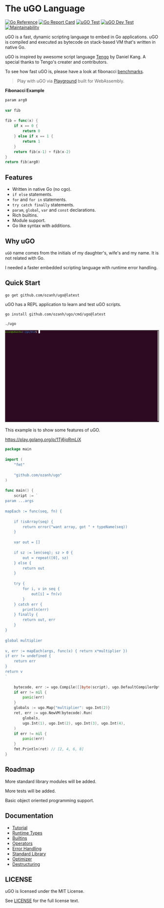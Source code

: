 # The uGO Language

[![Go Reference](https://pkg.go.dev/badge/github.com/ozanh/ugo.svg)](https://pkg.go.dev/github.com/ozanh/ugo)
[![Go Report Card](https://goreportcard.com/badge/github.com/ozanh/ugo)](https://goreportcard.com/report/github.com/ozanh/ugo)
[![uGO Test](https://github.com/ozanh/ugo/workflows/test/badge.svg)](https://github.com/ozanh/ugo/actions)
[![uGO Dev Test](https://github.com/ozanh/ugodev/workflows/ugodev-test/badge.svg)](https://github.com/ozanh/ugodev/actions)
[![Maintainability](https://api.codeclimate.com/v1/badges/a358e050217385db8002/maintainability)](https://codeclimate.com/github/ozanh/ugo/maintainability)

uGO is a fast, dynamic scripting language to embed in Go applications.
uGO is compiled and executed as bytecode on stack-based VM that's written
in native Go.

uGO is inspired by awesome script language [Tengo](https://github.com/d5/tengo)
by Daniel Kang. A special thanks to Tengo's creater and contributors.

To see how fast uGO is, please have a look at fibonacci
[benchmarks](https://github.com/ozanh/ugobenchfib).

> Play with uGO via [Playground](https://play.verigraf.com) built for
> WebAssembly.

**Fibonacci Example**

```go
param arg0

var fib

fib = func(x) {
    if x == 0 {
        return 0
    } else if x == 1 {
        return 1
    }
    return fib(x-1) + fib(x-2)
}
return fib(arg0)
```

## Features

* Written in native Go (no cgo).
* `if else` statements.
* `for` and `for in` statements.
* `try catch finally` statements.
* `param`, `global`, `var` and `const` declarations.
* Rich builtins.
* Module support.
* Go like syntax with additions.

## Why uGO

`uGO` name comes from the initials of my daughter's, wife's and my name. It is
not related with Go.

I needed a faster embedded scripting language with runtime error handling.

## Quick Start

`go get github.com/ozanh/ugo@latest`

uGO has a REPL application to learn and test uGO scripts.

`go install github.com/ozanh/ugo/cmd/ugo@latest`

`./ugo`

![repl-gif](https://github.com/ozanh/ugo/blob/main/docs/repl.gif)

This example is to show some features of uGO.

<https://play.golang.org/p/1Tj6joRmLiX>

```go
package main

import (
    "fmt"

    "github.com/ozanh/ugo"
)

func main() {
    script := `
param ...args

mapEach := func(seq, fn) {

    if !isArray(seq) {
        return error("want array, got " + typeName(seq))
    }

    var out = []

    if sz := len(seq); sz > 0 {
        out = repeat([0], sz)
    } else {
        return out
    }

    try {
        for i, v in seq {
            out[i] = fn(v)
        }
    } catch err {
        println(err)
    } finally {
        return out, err
    }
}

global multiplier

v, err := mapEach(args, func(x) { return x*multiplier })
if err != undefined {
    return err
}
return v
`

    bytecode, err := ugo.Compile([]byte(script), ugo.DefaultCompilerOptions)
    if err != nil {
        panic(err)
    }
    globals := ugo.Map{"multiplier": ugo.Int(2)}
    ret, err := ugo.NewVM(bytecode).Run(
        globals,
        ugo.Int(1), ugo.Int(2), ugo.Int(3), ugo.Int(4),
    )
    if err != nil {
        panic(err)
    }
    fmt.Println(ret) // [2, 4, 6, 8]
}
```

## Roadmap

More standard library modules will be added.

More tests will be added.

Basic object oriented programming support.

## Documentation

* [Tutorial](https://github.com/ozanh/ugo/blob/main/docs/tutorial.md)
* [Runtime Types](https://github.com/ozanh/ugo/blob/main/docs/runtime-types.md)
* [Builtins](https://github.com/ozanh/ugo/blob/main/docs/builtins.md)
* [Operators](https://github.com/ozanh/ugo/blob/main/docs/operators.md)
* [Error Handling](https://github.com/ozanh/ugo/blob/main/docs/error-handling.md)
* [Standard Library](https://github.com/ozanh/ugo/blob/main/docs/stdlib.md)
* [Optimizer](https://github.com/ozanh/ugo/blob/main/docs/optimizer.md)
* [Destructuring](https://github.com/ozanh/ugo/blob/main/docs/destructuring.md)

## LICENSE

uGO is licensed under the MIT License.

See [LICENSE](LICENSE) for the full license text.
